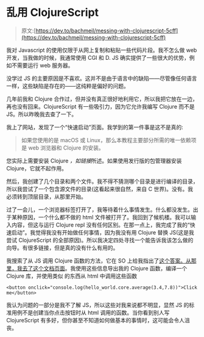 # 乱用 ClojureScript

> 原文:[https://dev.to/bachmeil/messing-with-clojurescript-5cff](https://dev.to/bachmeil/messing-with-clojurescript-5cff)

我对 Javascript 的使用仅限于从网上复制和粘贴一些代码片段。我不怎么做 web 开发，当我做的时候，我通常使用 CGI 和 D. JS 确实提供了一些很大的优势，例如不需要运行 web 服务器。

没学过 JS 的主要原因是不喜欢。这并不是由于语言中的缺陷——尽管像任何语言一样，这些缺陷是存在的——这纯粹是偏好的问题。

几年前我和 Clojure 合作过，但并没有真正很好地利用它，所以我把它放在一边，再也没有回来。ClojureScript 有一些吸引力，因为它允许我编写 Clojure 而不是 JS。所以昨晚我去查了一下。

我上了网站，发现了一个“快速启动”页面。我学到的第一件事是这不是真的:

> 如果您使用的是 macOS 或 Linux，那么本教程主要部分所需的唯一依赖项是 web 浏览器和 Clojure 的安装。

您实际上需要安装 Clojure *，如链接*所述。如果使用发行版的包管理器安装 Clojure，它就不起作用。

然后，我创建了几个目录和两个文件。我不得不猜测哪个目录是进行编译的目录，所以我尝试了一个包含源文件的目录(这看起来很自然，来自 C 世界)。没有。我必须转到顶层目录，从那里开始。

过了一会儿，一个浏览器标签打开了，我等待着什么事情发生。什么都没发生。出于某种原因，一个什么都不做的 html 文件被打开了。我回到了候机楼。我可以输入内容，但这与运行 Clojure repl 没有任何区别。在那一点上，我完成了我的“快速启动”。我觉得我没有开始做任何事情，因为我没有用 Clojure 替换 JS(这是我尝试 ClojureScript 的全部原因)。所以我决定四处寻找一个能告诉我该怎么做的向导。有很多链接，但是真的没有什么有用的。

我搜索了从 JS 调用 Clojure 函数的方法，它在 SO 上给我指出了[这个答案。从那里，我去了](https://stackoverflow.com/questions/31641030/call-clojurescript-from-javascript)[这个文档页面](https://clojurescript.org/reference/advanced-compilation#access-from-javascript)。我使用这些信息导出我的 Clojure 函数，编译一个 Clojure 库，并使用类似
的东西从 html 中调用这些函数

```
<button onclick="console.log(hello_world.core.average(3.4,7.8))">Click me</button> 
```

我认为问题的一部分是我不了解 JS，所以这些对我来说都不明显，显然 JS 的标准用例不是创建当你点击按钮时从 html 调用的函数。当你看到别人写 ClojureScript 有多好，但你甚至不知道如何做基本的事情时，这可能会令人沮丧。